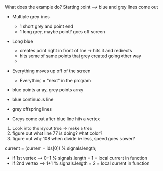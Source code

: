
What does the example do? 
Starting point --> blue and grey lines come out
- Multiple grey lines
	-  1 short grey and point end
	- 1 long grey, maybe point? goes off screen
- Long blue 
	- creates point right in front of line -> hits it and redirects
	- hits some of same points that grey created going other way
	- 
- Everything moves up off of the screen
	- Everything = "next" in the program

- blue points array, grey points array
- blue continuous line
- grey offspring lines 
- Greys come out after blue line hits a vertex

1. Look into the layout tree -> make a tree
2. figure out what line 77 is doing? what color?
3. figure out why 108 when divide by less, speed goes slower?

current = (current + ids[0]) % signals.length;
- if 1st vertex --> 0+1 % signals.length = 1 = local current in function
- if 2nd vertex --> 1+1 % signals.length = 2 = local current in function
